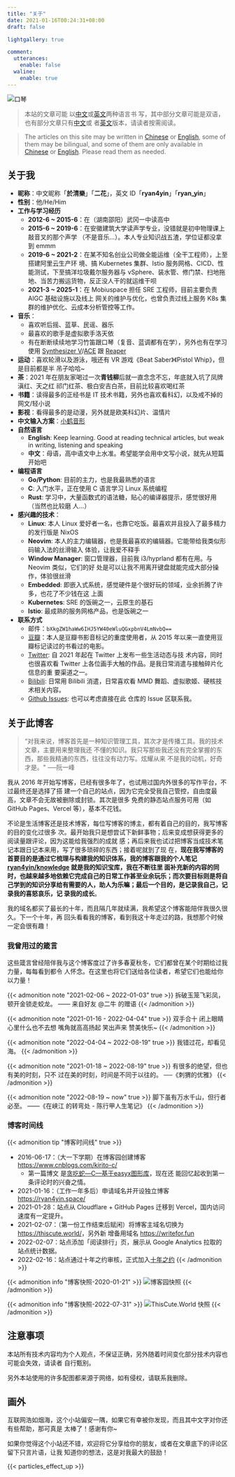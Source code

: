 ```yaml
---
title: "关于"
date: 2021-01-16T00:24:31+08:00
draft: false

lightgallery: true

comment:
  utterances:
    enable: false
  waline:
    enable: true
---
```


![口琴](harmonica.webp)

> 本站的文章可能
> 以[中文](https://thiscute.world/zh-cn/)或[英文](https://thiscute.world/en/)两种语言书
> 写，其中部分文章可能是双语，也有部分文章只有[中文](https://thiscute.world/zh-cn/)或
> 者[英文](https://thiscute.world/en/)版本，请读者按需阅读。

> The articles on this site may be written in [Chinese](https://thiscute.world/zh-cn/) or
> [English](https://thiscute.world/en/), some of them may be bilingual, and some of them
> are only available in [Chinese](https://thiscute.world/zh-cn/) or
> [English](https://thiscute.world/en/). Please read them as needed.

## 关于我

- **昵称**：中文昵称「**於清樂**」「**二花**」，英文 ID「**ryan4yin**」「**ryan_yin**」
- **性别**：他/He/Him
- **工作与学习经历**
  - **2012-6 ~ 2015-6**：在（湖南邵阳）武冈一中读高中
  - **2015-6 ~ 2019-6**：在安徽建筑大学读声学专业，没错就是初中物理课上敲音叉的那个声学
    （不是音乐...）。本人专业知识战五渣，学位证都没拿到 emmm
  - **2019-6 ~ 2021-2**：在某不知名创业公司做全能运维（全干工程师），上至搭建阿里云生产环
    境、搞 Kubernetes 集群、Istio 服务网格、CICD、性能测试，下至搞洋垃圾戴尔服务器与
    vSphere、装水管、修门禁、扫地拖地、当苦力搬运货物，反正没人干的就运维干呗
  - **2021-3 ~ 2025-1**：在 Mobiuspace 担任 SRE 工程师，目前主要负责 AIGC 基础设施以及线上
    网关的维护与优化，也曾负责过线上服务 K8s 集群的维护优化、云成本分析管控等工作。
- **音乐**：
  - 喜欢听后摇、蓝草、民谣、器乐
  - 最喜欢的歌手是虚拟歌手洛天依
  - 有在断断续续地学习竹笛跟口琴（复音、蓝调都有在学），另外也有在学习使用
    [Synthesizer V](https://dreamtonics.com/en/synthesizerv/)/[ACE](https://space.bilibili.com/418030)
    跟 [Reaper](https://www.reaper.fm)
- **运动**：喜欢轮滑以及游泳，哦还有 VR 游戏《Beat Saber》《Pistol Whip》，但是目前都是半
  吊子哈哈~
- **茶**：2021 年在朋友家喝过一次**青钱柳**后就一直念念不忘，年底就入坑了凤牌滇红、天之红
  祁门红茶、极白安吉白茶，目前比较喜欢喝红茶
- **书籍**：读得最多的正经书是 IT 技术书籍，另外也喜欢看科幻，以及戒不掉的网文/轻小说
- **影视**：看得最多的是动漫，另外就是欧美科幻片、温情片
- **中文输入方案**：[小鹤音形](https://flypy.com/)
- **自然语言**
  - **English**: Keep learning. Good at reading technical articles, but weak in writing,
    listening and speaking
  - **中文**：母语，高中语文中上水准。希望能学会用中文写小说，就先从短篇开始吧
- **编程语言**
  - **Go/Python**: 目前的主力，也是我最熟悉的语言
  - **C**: 入门水平，正在使用 C 语言学习 Linux 系统编程
  - **Rust**: 学习中，大量函数式的语法糖，贴心的编译器提示，感觉很好用（当然也比较磨
    人...）
- **感兴趣的技术**：
  - **Linux**: 本人 Linux 爱好者一名，也靠它吃饭。最喜欢并且投入了最多精力的发行版是 NixOS
  - **Neovim**: 本人的主力编辑器，也是我最喜欢的编辑器。它能带给我类似形码输入法的丝滑输入
    体验，让我爱不释手
  - **Window Manager**: 窗口管理器，目前我 i3/hyprland 都有在用。与 Neovim 类似，它们的好
    处是可以让我不用离开键盘就能完成大部分操作，体验很丝滑
  - **Embedded**: 即嵌入式系统，感觉硬件是个很好玩的领域，业余折腾了许多，也花了不少钱在这
    上面
  - **Kubernetes**: SRE 的饭碗之一，云原生的基石
  - **Istio**: 最成熟的服务网格产品，也是饭碗之一
- **联系方式**
  - 邮件：`bXkgZW1haWw6IHJ5YW40eWluQGxpbnV4LmNvbQ==`
  - [豆瓣](https://www.douban.com/people/kirito_c)：本人是豆瓣书影音标记的重度使用者，从
    2015 年以来一直使用豆瓣标记读过的书看过的电影。
  - [Twitter](https://twitter.com/ryan4yin): 自 2021 年起在 Twitter 上发布一些生活动态与技
    术内容，同时也很喜欢看 Twitter 上各位画手大触的作品。是我日常消遣与接触碎片化信息的重
    要渠道之一。
  - [Bilibili](https://space.bilibili.com/12278805): 日常用 Bilibili 消遣，日常喜欢看 MMD
    舞蹈、虚拟歌姬、硬核技术相关内容。
  - [Github Issues](https://github.com/ryan4yin/thiscute.world/issues): 也可以考虑直接在此
    仓库的 Issue 区联系我。

## 关于此博客

> “对我来说，博客首先是一种知识管理工具，其次才是传播工具。我的技术文章，主要用来整理我还
> 不懂的知识。我只写那些我还没有完全掌握的东西，那些我精通的东西，往往没有动力写。炫耀从来
> 不是我的动机，好奇才是。" ──阮一峰

我从 2016 年开始写博客，已经有很多年了，也试用过国内外很多的写作平台，不过最终还是选择了搭
建一个自己的站点，因为它完全受我自己管控，自由度最高，文章不会无故被删除或封锁。其次是很多
免费的静态站点服务可用（如 GitHub Pages、Vercel 等），基本不花钱。

不论是生活博客还是技术博客，每位写博客的博主，都有着自己的目的，我写博客的目的变化过很多
次。最开始我只是想尝试下新鲜事物；后来变成想获得更多的阅读量跟评论，因为这能给我强烈的成就
感；再后来我也试过把博客当成技术笔记本跟日记本来用，写了很多琐碎的东西；接着呢就到了现
在，**现在我写博客的首要目的是通过它梳理与构建我的知识体系，我的博客跟我的个人笔记
[ryan4yin/knowledge](https://github.com/ryan4yin/knowledge) 就是我的知识宝库，我在不断往里
面补充新的内容的同时，也越来越多地依赖它完成自己的日常工作甚至业余玩乐；而次要目标则是将自
己学到的知识分享给有需要的人，助人为乐嘛；最后一个目的，是记录我自己，记录我的喜怒哀乐，记
录我的成长**。

我的域名都买了最长的十年，而且隔几年就续满，我希望这个博客能陪伴我很久很久。下一个十年，再
回头看看我的博客，看到我这十年走过的路，我想那个时候一定会很有趣！

### 我曾用过的箴言

这些箴言曾经陪伴我与这个博客度过了许多春夏秋冬，它们都曾在某个时期给过我力量，每每看到都令
人怀念。在这里也将它们送给各位读者，希望它们也能给你以力量！

{{< admonition note "2021-02-06 ~ 2022-01-03" true >}} 拆破玉笼飞彩凤，顿开金锁走蛟龙。 ——
来自好友 @二牛 的赠语 {{< /admonition >}}

{{< admonition note "2021-01-16 - 2022-04-04" true >}} 双手合十 闭上眼睛 心里什么也不去想
嘴角就高高扬起 笑出声来 赞美快乐~ {{< /admonition >}}

{{< admonition note "2022-04-04 ~ 2022-08-19" true >}} 我错过花，却看见海。
{{< /admonition >}}

{{< admonition note "2021-01-18 ~ 2022-08-19" true >}} 有很多的绝望，但也有美的时刻，只不
过在美的时刻，时间是不同于以往的。 ──《刺猬的优雅》 {{< /admonition >}}

{{< admonition note "2022-08-19 ~ now" true >}} 脚下虽有万水千山，但行者必至。 ——《在峡江
的转弯处 - 陈行甲人生笔记》 {{< /admonition >}}

### 博客时间线

{{< admonition tip "博客时间线" true >}}

- 2016-06-17：（大一下学期）在博客园创建博客 <https://www.cnblogs.com/kirito-c/>
  - 第一篇博文
    是[贪吃蛇—C—基于easyx图形库](https://www.cnblogs.com/kirito-c/p/5595355.html)，现在还
    能回忆起收到第一条评论时的兴奋之情。
- 2021-01-16：（工作一年多后）申请域名并开设独立博客 <https://ryan4yin.space/>
- 2021-01-28：站点从 Cloudflare + GitHub Pages 迁移到 Vercel，国内访问速度有一定提升。
- 2021-02-07：（第一份工作结束后赋闲）将博客主域名切换为 <https://thiscute.world/>，另外新
  增备用域名 <https://writefor.fun>
- 2022-02-07：站点添加「阅读排行」页，展示从 Google Analytics 拉取的站点统计数据。
- 2022-02-16：站点通过十年之约审核，正式加入[十年之约](https://foreverblog.cn/)
  {{< /admonition >}}

{{< admonition info "博客快照-2020-01-21" >}}
![](/images/about/cnblog-2020-01-21.webp "博客园快照") {{< /admonition >}}

{{< admonition info "博客快照-2022-07-31" >}}
![](/images/about/thiscute.world-2022-07-31.webp "ThisCute.World 快照")
{{< /admonition >}}

## 注意事项

本站所有技术内容均为个人观点，不保证正确，另外随着时间变化部分技术内容也可能会失效，请读者
自行甄别。

另外本站使用的许多配图都来源于网络，如有侵权，请联系我删除。

## 画外

互联网浩如烟海，这个小站偏安一隅，如果它有幸被你发现，而且其中文字对你还有些帮助，那可真是
太棒了！感谢有你~

如果你觉得这个小站还不错，欢迎将它分享给你的朋友，或者在文章底下的评论区留下只言片语，让我
知道你的想法，这是对我最大的鼓励！

{{< particles_effect_up  >}}
